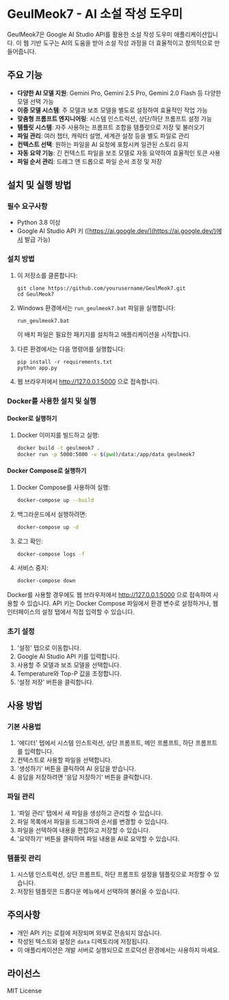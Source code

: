 # GeulMeok7 - AI 소설 작성 도우미

GeulMeok7은 Google AI Studio API를 활용한 소설 작성 도우미 애플리케이션입니다. 이 웹 기반 도구는 AI의 도움을 받아 소설 작성 과정을 더 효율적이고 창의적으로 만들어줍니다.

## 주요 기능

- **다양한 AI 모델 지원**: Gemini Pro, Gemini 2.5 Pro, Gemini 2.0 Flash 등 다양한 모델 선택 가능
- **이중 모델 시스템**: 주 모델과 보조 모델을 별도로 설정하여 효율적인 작업 가능
- **맞춤형 프롬프트 엔지니어링**: 시스템 인스트럭션, 상단/하단 프롬프트 설정 가능
- **템플릿 시스템**: 자주 사용하는 프롬프트 조합을 템플릿으로 저장 및 불러오기
- **파일 관리**: 여러 챕터, 캐릭터 설명, 세계관 설정 등을 별도 파일로 관리
- **컨텍스트 선택**: 원하는 파일을 AI 요청에 포함시켜 일관된 스토리 유지
- **자동 요약 기능**: 긴 컨텍스트 파일을 보조 모델로 자동 요약하여 효율적인 토큰 사용
- **파일 순서 관리**: 드래그 앤 드롭으로 파일 순서 조정 및 저장

## 설치 및 실행 방법

### 필수 요구사항

- Python 3.8 이상
- Google AI Studio API 키 ([https://ai.google.dev/](https://ai.google.dev/)에서 발급 가능)

### 설치 방법

1. 이 저장소를 클론합니다:
   ```
   git clone https://github.com/yourusername/GeulMeok7.git
   cd GeulMeok7
   ```

2. Windows 환경에서는 `run_geulmeok7.bat` 파일을 실행합니다:
   ```
   run_geulmeok7.bat
   ```
   이 배치 파일은 필요한 패키지를 설치하고 애플리케이션을 시작합니다.

3. 다른 환경에서는 다음 명령어를 실행합니다:
   ```
   pip install -r requirements.txt
   python app.py
   ```

4. 웹 브라우저에서 http://127.0.0.1:5000 으로 접속합니다.

### Docker를 사용한 설치 및 실행

#### Docker로 실행하기

1. Docker 이미지를 빌드하고 실행:
   ```bash
   docker build -t geulmeok7 .
   docker run -p 5000:5000 -v $(pwd)/data:/app/data geulmeok7
   ```

#### Docker Compose로 실행하기

1. Docker Compose를 사용하여 실행:
   ```bash
   docker-compose up --build
   ```

2. 백그라운드에서 실행하려면:
   ```bash
   docker-compose up -d
   ```

3. 로그 확인:
   ```bash
   docker-compose logs -f
   ```

4. 서비스 중지:
   ```bash
   docker-compose down
   ```

Docker를 사용할 경우에도 웹 브라우저에서 http://127.0.0.1:5000 으로 접속하여 사용할 수 있습니다. API 키는 Docker Compose 파일에서 환경 변수로 설정하거나, 웹 인터페이스의 설정 탭에서 직접 입력할 수 있습니다.

### 초기 설정

1. '설정' 탭으로 이동합니다.
2. Google AI Studio API 키를 입력합니다.
3. 사용할 주 모델과 보조 모델을 선택합니다.
4. Temperature와 Top-P 값을 조정합니다.
5. '설정 저장' 버튼을 클릭합니다.

## 사용 방법

### 기본 사용법

1. '에디터' 탭에서 시스템 인스트럭션, 상단 프롬프트, 메인 프롬프트, 하단 프롬프트를 입력합니다.
2. 컨텍스트로 사용할 파일을 선택합니다.
3. '생성하기' 버튼을 클릭하여 AI 응답을 받습니다.
4. 응답을 저장하려면 '응답 저장하기' 버튼을 클릭합니다.

### 파일 관리

1. '파일 관리' 탭에서 새 파일을 생성하고 관리할 수 있습니다.
2. 파일 목록에서 파일을 드래그하여 순서를 변경할 수 있습니다.
3. 파일을 선택하여 내용을 편집하고 저장할 수 있습니다.
4. '요약하기' 버튼을 클릭하여 파일 내용을 AI로 요약할 수 있습니다.

### 템플릿 관리

1. 시스템 인스트럭션, 상단 프롬프트, 하단 프롬프트 설정을 템플릿으로 저장할 수 있습니다.
2. 저장된 템플릿은 드롭다운 메뉴에서 선택하여 불러올 수 있습니다.

## 주의사항

- 개인 API 키는 로컬에 저장되며 외부로 전송되지 않습니다.
- 작성된 텍스트와 설정은 `data` 디렉토리에 저장됩니다.
- 이 애플리케이션은 개발 서버로 실행되므로 프로덕션 환경에서는 사용하지 마세요.

## 라이선스

MIT License

